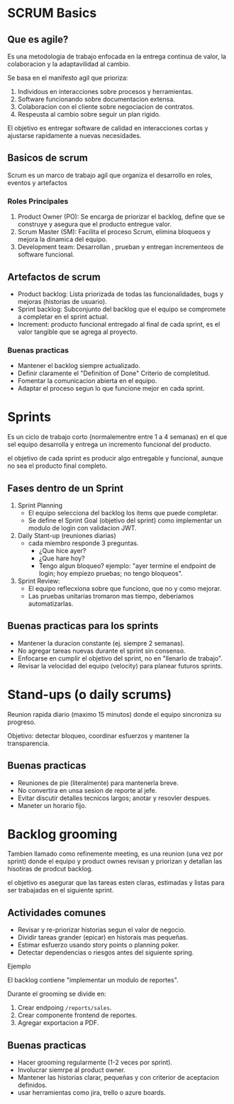 # SCRUM Basics

## Que es agile?

Es una metodologia de trabajo enfocada en la entrega continua de valor, la colaboracion y la adaptavilidad al cambio.

Se basa en el manifesto agil que prioriza:

1.  Individous en interacciones sobre procesos y herramientas.
2.  Software funcionando sobre documentacion extensa.
3.  Colaboracion con el cliente sobre negociacion de contratos.
4.  Respeusta al cambio sobre seguir un plan rigido.

El objetivo es entregar software de calidad en interacciones cortas y ajustarse rapidamente a nuevas necesidades.


## Basicos de scrum

Scrum es un marco de trabajo agil que organiza el desarrollo en roles, eventos y artefactos

### Roles Principales

1.  Product Owner (PO): Se encarga de priorizar el backlog, define que se construye y asegura que el producto entregue valor.
2.  Scrum Master (SM): Facilita el proceso Scrum, elimina bloqueos y mejora la dinamica del equipo.
3.  Development team: Desarrollan , prueban y entregan incrementeos de software funcional.

## Artefactos de scrum

-   Product backlog: Lista priorizada de todas las funcionalidades, bugs y mejoras (historias de usuario).
-   Sprint backlog: Subconjunto del backlog que el equipo se compromete a completar en el sprint actual.
-   Increment: producto funcional entregado al final de cada sprint, es el valor tangible que se agrega al proyecto.

### Buenas practicas

-   Mantener el backlog siempre actualizado.
-   Definir claramente el "Definition of Done" Criterio de completitud.
-   Fomentar la comunicacion abierta en el equipo.
-   Adaptar el proceso segun lo que funcione mejor en cada sprint.

# Sprints

Es un ciclo de trabajo corto (normalementre entre 1 a 4 semanas) en el que sel equipo desarrolla y entrega un incremento funcional del producto.

el objetivo de cada sprint es producir algo entregable y funcional, aunque no sea el producto final completo.

## Fases dentro de un Sprint

1.  Sprint Planning
    -   El equipo selecciona del backlog los items que puede completar.
    -   Se define el Sprint Goal (objetivo del sprint) como implementar un modulo de login con validacion JWT.
2.  Daily Stant-up (reuniones diarias)
    -   cada miembro responde 3 preguntas.
        -   ¿Que hice ayer?
        -   ¿Que hare hoy?
        -   Tengo algun bloqueo?
    ejemplo: "ayer termine el endpoint de login; hoy empiezo pruebas; no tengo bloqueos".
3.  Sprint Review:
    -   El equipo reflecxiona sobre que funciono, que no y como mejorar.
    -   Las pruebas unitarias tromaron mas tiempo, deberiamos automatizarlas.

## Buenas practicas para los sprints

-   Mantener la duracion constante (ej. siempre 2 semanas).
-   No agregar tareas nuevas durante el sprint sin consenso.
-   Enfocarse en cumplir el objetivo del sprint, no en "llenarlo de trabajo".
-   Revisar la velocidad del equipo (velocity) para planear futuros sprints.

# Stand-ups (o daily scrums)

Reunion rapida diario (maximo 15 minutos) donde el equipo sincroniza su progreso.

Objetivo: detectar bloqueo, coordinar esfuerzos y mantener la transparencia.

## Buenas practicas

-   Reuniones de pie (literalmente) para mantenerla breve.
-   No convertira en unsa sesion de reporte al jefe.
-   Evitar discutir detalles tecnicos largos; anotar y resovler despues.
-   Maneter un horario fijo.

# Backlog grooming

Tambien llamado como refinemente meeting, es una reunion (una vez por sprint) donde el equipo y product ownes revisan y priorizan y detallan las hisotiras de prodcut backlog.

el objetivo es asegurar que las tareas esten claras, estimadas y listas para ser trabajadas en el siguiente sprint.

## Actividades comunes

-   Revisar y re-priorizar historias segun el valor de negocio.
-   Dividir tareas grander (epicar) en historais mas pequeñas.
-   Estimar esfuerzo usando story points o planning poker.
-   Detectar dependencias o riesgos antes del siguiente spring.

Ejemplo

El backlog contiene "implementar un modulo de reportes".

Durante el grooming se divide en:
1.  Crear endpoing `/reports/sales`.
2.  Crear componente frontend de reportes.
3.  Agregar exportacion a PDF.

## Buenas practicas

-   Hacer grooming regularmente (1-2 veces por sprint).
-   Involucrar siemrpe al product owner.
-   Mantener las historias clarar, pequeñas y con criterior de aceptacion definidos.
-   usar herramientas como jira, trello o azure boards.


